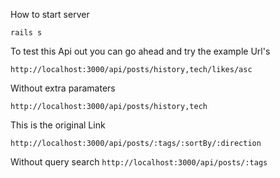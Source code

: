 How to start server 

```rails s```

To test this Api out you can go ahead and try the example Url's

```http://localhost:3000/api/posts/history,tech/likes/asc```

Without extra paramaters

```http://localhost:3000/api/posts/history,tech```


This is the original Link

```http://localhost:3000/api/posts/:tags/:sortBy/:direction```

Without query search 
```http://localhost:3000/api/posts/:tags```

